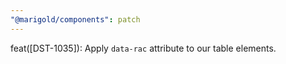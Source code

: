 ```yaml
---
"@marigold/components": patch
---
```


feat([DST-1035]): Apply `data-rac` attribute to our table elements.

